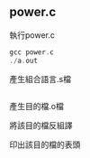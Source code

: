 ## power.c

執行power.c
```c
gcc power.c
./a.out
```

產生組合語言.s檔
```sh

```


產生目的檔.o檔

將該目的檔反組譯

印出該目的檔的表頭

